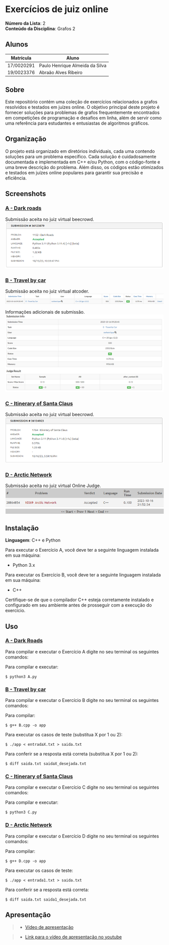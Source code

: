 # Exercícios de juiz online

**Número da Lista**: 2<br>
**Conteúdo da Disciplina**: Grafos 2<br>

## Alunos

| Matrícula  | Aluno                           |
| ---------- | ------------------------------- |
| 17/0020291 | Paulo Henrique Almeida da Silva |
| 19/0023376 | Abraão Alves Ribeiro            |

## Sobre

Este repositório contém uma coleção de exercícios relacionados a grafos resolvidos e testados em juízes online. O objetivo principal deste projeto é fornecer soluções para problemas de grafos frequentemente encontrados em competições de programação e desafios em linha, além de servir como uma referência para estudantes e entusiastas de algoritmos gráficos.

## Organização

O projeto está organizado em diretórios individuais, cada uma contendo soluções para um problema específico. Cada solução é cuidadosamente documentada e implementada em C++ e/ou Python, com o código-fonte e uma breve descrição do problema. Além disso, os códigos estão otimizados e testados em juízes online populares para garantir sua precisão e eficiência.

## Screenshots

### [A - Dark roads](./A/A.pdf)
Submissão aceita no juiz virtual beecrowd.
![](./A/A.png)

### [B - Travel by car](https://atcoder.jp/contests/abc143/tasks/abc143_e)
Submissão aceita no juiz virtual atcoder.
![](./B/B.png)

Informações adicionais de submissão.
![](./B/B_sub-info.png)

### [C - Itinerary of Santa Claus](./C/C.pdf)
Submissão aceita no juiz virtual beecrowd.
![](./C/Submissao.png)

### [D - Arctic Network](https://onlinejudge.org/index.php?option=com_onlinejudge&Itemid=8&category=24&page=show_problem&problem=1310)
Submissão aceita no juiz virtual Online Judge.
![](./D/D.png)

## Instalação

**Linguagem**: C++ e Python<br>

Para executar o Exercício A, você deve ter a seguinte linguagem instalada em sua máquina:

- Python 3.x

Para executar os Exercício B, você deve ter a seguinte linguagem instalada em sua máquina:

- C++

Certifique-se de que o compilador C++ esteja corretamente instalado e configurado em seu ambiente antes de prosseguir com a execução do exercício.

## Uso

### [A - Dark Roads](./A/A.pdf)

Para compilar e executar o Exercício A digite no seu terminal os seguintes comandos:

Para compilar e executar:

```
$ python3 A.py
```

### [B - Travel by car](./B/B.pdf)

Para compilar e executar o Exercício B digite no seu terminal os seguintes comandos:

Para compilar:

```
$ g++ B.cpp -o app
```

Para executar os casos de teste (substitua X por 1 ou 2):

```
$ ./app < entradaX.txt > saida.txt
```

Para conferir se a resposta está correta (substitua X por 1 ou 2):

```
$ diff saida.txt saidaX_desejada.txt
```

### [C - Itinerary of Santa Claus](./C/C.pdf)

Para compilar e executar o Exercício C digite no seu terminal os seguintes comandos:

Para compilar e executar:

```
$ python3 C.py
```

### [D - Arctic Network](./D/D.pdf)

Para compilar e executar o Exercício D digite no seu terminal os seguintes comandos:

Para compilar:

```
$ g++ D.cpp -o app
```

Para executar os casos de teste:

```
$ ./app < entrada1.txt > saida.txt
```

Para conferir se a resposta está correta:

```
$ diff saida.txt saida1_desejada.txt
```

## Apresentação
> - [Vídeo de apresentação](./apresentacao-grafos2-pauloeabraao.rar)

> - [Link para o vídeo de apresentação no youtube](https://youtu.be/JQgIr2m9bcA)
